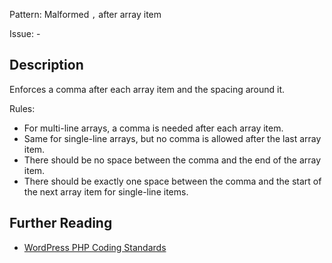 Pattern: Malformed `,` after array item

Issue: -

## Description

Enforces a comma after each array item and the spacing around it.

Rules:
- For multi-line arrays, a comma is needed after each array item.
- Same for single-line arrays, but no comma is allowed after the last array item.
- There should be no space between the comma and the end of the array item.
- There should be exactly one space between the comma and the start of the
  next array item for single-line items.

## Further Reading

* [WordPress PHP Coding Standards](https://make.wordpress.org/core/handbook/best-practices/coding-standards/php/#indentation)
